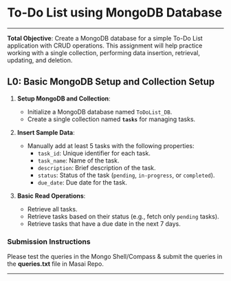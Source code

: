 # **To-Do List using MongoDB Database**

---

**Total Objective**: Create a MongoDB database for a simple To-Do List application with CRUD operations. This assignment will help practice working with a single collection, performing data insertion, retrieval, updating, and deletion.

## **L0: Basic MongoDB Setup and Collection Setup**

1. **Setup MongoDB and Collection**:  
   - Initialize a MongoDB database named `ToDoList_DB`.  
   - Create a single collection named **`tasks`** for managing tasks.

2. **Insert Sample Data**:  
   - Manually add at least 5 tasks with the following properties:
     - `task_id`: Unique identifier for each task.
     - `task_name`: Name of the task.
     - `description`: Brief description of the task.
     - `status`: Status of the task (`pending`, `in-progress`, or `completed`).
     - `due_date`: Due date for the task.

3. **Basic Read Operations**:  
   - Retrieve all tasks.  
   - Retrieve tasks based on their status (e.g., fetch only `pending` tasks).  
   - Retrieve tasks that have a due date in the next 7 days.  

### **Submission Instructions**  
Please test the queries in the Mongo Shell/Compass & submit the queries in the **queries.txt** file in Masai Repo.  

---
